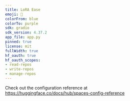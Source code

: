 ```yaml
---
title: LoRA Ease
emoji: 🧞
colorFrom: blue
colorTo: purple
sdk: gradio
sdk_version: 4.37.2
app_file: app.py
pinned: true
license: mit
fullWidth: true
hf_oauth: true
hf_oauth_scopes:
- read-repos
- write-repos
- manage-repos
---
```


Check out the configuration reference at https://huggingface.co/docs/hub/spaces-config-reference